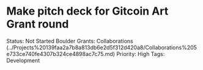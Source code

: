 # Make pitch deck for Gitcoin Art Grant round

Status: Not Started
Boulder Grants: Collaborations (../Projects%20139faa2a7b8a813db6e2d5f312d420a8/Collaborations%205e733ce740fe4307b324ce4898ac7c75.md)
Priority: High
Tags: Development
